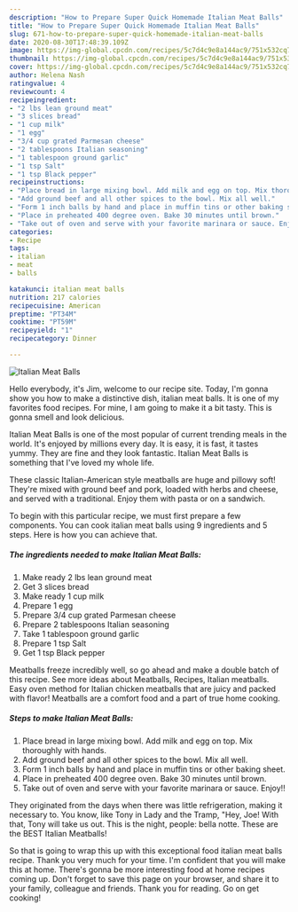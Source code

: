 ```yaml
---
description: "How to Prepare Super Quick Homemade Italian Meat Balls"
title: "How to Prepare Super Quick Homemade Italian Meat Balls"
slug: 671-how-to-prepare-super-quick-homemade-italian-meat-balls
date: 2020-08-30T17:48:39.109Z
image: https://img-global.cpcdn.com/recipes/5c7d4c9e8a144ac9/751x532cq70/italian-meat-balls-recipe-main-photo.jpg
thumbnail: https://img-global.cpcdn.com/recipes/5c7d4c9e8a144ac9/751x532cq70/italian-meat-balls-recipe-main-photo.jpg
cover: https://img-global.cpcdn.com/recipes/5c7d4c9e8a144ac9/751x532cq70/italian-meat-balls-recipe-main-photo.jpg
author: Helena Nash
ratingvalue: 4
reviewcount: 4
recipeingredient:
- "2 lbs lean ground meat"
- "3 slices bread"
- "1 cup milk"
- "1 egg"
- "3/4 cup grated Parmesan cheese"
- "2 tablespoons Italian seasoning"
- "1 tablespoon ground garlic"
- "1 tsp Salt"
- "1 tsp Black pepper"
recipeinstructions:
- "Place bread in large mixing bowl. Add milk and egg on top. Mix thoroughly with hands."
- "Add ground beef and all other spices to the bowl. Mix all well."
- "Form 1 inch balls by hand and place in muffin tins or other baking sheet."
- "Place in preheated 400 degree oven. Bake 30 minutes until brown."
- "Take out of oven and serve with your favorite marinara or sauce. Enjoy!!"
categories:
- Recipe
tags:
- italian
- meat
- balls

katakunci: italian meat balls 
nutrition: 217 calories
recipecuisine: American
preptime: "PT34M"
cooktime: "PT59M"
recipeyield: "1"
recipecategory: Dinner

---
```



![Italian Meat Balls](https://img-global.cpcdn.com/recipes/5c7d4c9e8a144ac9/751x532cq70/italian-meat-balls-recipe-main-photo.jpg)

Hello everybody, it's Jim, welcome to our recipe site. Today, I'm gonna show you how to make a distinctive dish, italian meat balls. It is one of my favorites food recipes. For mine, I am going to make it a bit tasty. This is gonna smell and look delicious.

Italian Meat Balls is one of the most popular of current trending meals in the world. It's enjoyed by millions every day. It is easy, it is fast, it tastes yummy. They are fine and they look fantastic. Italian Meat Balls is something that I've loved my whole life.

These classic Italian-American style meatballs are huge and pillowy soft! They&#39;re mixed with ground beef and pork, loaded with herbs and cheese, and served with a traditional. Enjoy them with pasta or on a sandwich.


To begin with this particular recipe, we must first prepare a few components. You can cook italian meat balls using 9 ingredients and 5 steps. Here is how you can achieve that.

<!--inarticleads1-->

##### The ingredients needed to make Italian Meat Balls:

1. Make ready 2 lbs lean ground meat
1. Get 3 slices bread
1. Make ready 1 cup milk
1. Prepare 1 egg
1. Prepare 3/4 cup grated Parmesan cheese
1. Prepare 2 tablespoons Italian seasoning
1. Take 1 tablespoon ground garlic
1. Prepare 1 tsp Salt
1. Get 1 tsp Black pepper


Meatballs freeze incredibly well, so go ahead and make a double batch of this recipe. See more ideas about Meatballs, Recipes, Italian meatballs. Easy oven method for Italian chicken meatballs that are juicy and packed with flavor! Meatballs are a comfort food and a part of true home cooking. 

<!--inarticleads2-->

##### Steps to make Italian Meat Balls:

1. Place bread in large mixing bowl. Add milk and egg on top. Mix thoroughly with hands.
1. Add ground beef and all other spices to the bowl. Mix all well.
1. Form 1 inch balls by hand and place in muffin tins or other baking sheet.
1. Place in preheated 400 degree oven. Bake 30 minutes until brown.
1. Take out of oven and serve with your favorite marinara or sauce. Enjoy!!


They originated from the days when there was little refrigeration, making it necessary to. You know, like Tony in Lady and the Tramp, &#34;Hey, Joe! With that, Tony will take us out. This is the night, people: bella notte. These are the BEST Italian Meatballs! 

So that is going to wrap this up with this exceptional food italian meat balls recipe. Thank you very much for your time. I'm confident that you will make this at home. There's gonna be more interesting food at home recipes coming up. Don't forget to save this page on your browser, and share it to your family, colleague and friends. Thank you for reading. Go on get cooking!
